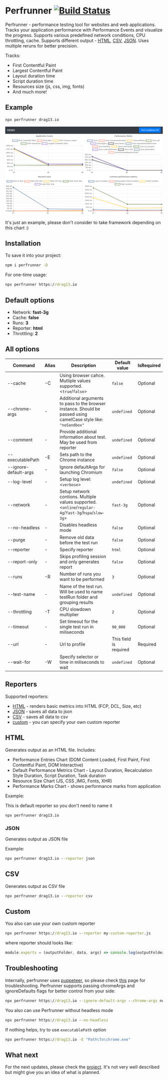 # Perfrunner [![Build Status](https://travis-ci.org/Drag13/perfrunner.svg?branch=master)](https://travis-ci.org/Drag13/perfrunner)

Perfrunner - performance testing tool for websites and web applications. Tracks your application performance with Performance Events and visualize the progress. Supports various predefined network conditions, CPU throttling, cache. Supports different output - [HTML](#html), [CSV](#csv), [JSON](#json). Uses multiple reruns for better precision.

Tracks:

-   First Contentful Paint
-   Largest Contentful Paint
-   Layout duration time
-   Script duration time
-   Resources size (js, css, img, fonts)
-   And much more!

## Example

```cmd
npx perfrunner drag13.io
```

![default-html-reporter-example-angular-react-vue](https://raw.githubusercontent.com/Drag13/perfrunner/master/packages/perfrunner-cli/docs/default-html-reporter-example-angular-react-vue.PNG)

It's just an example, please don't consider to take framework depending on this chart :)

## Installation

To save it into your project:

```cmd
npm i perfrunner -D
```

For one-time usage:

```cmd
npx perfrunner https://drag13.io
```

## Default options

-   Network: **fast-3g**
-   Cache: **false**
-   Runs: **3**
-   Reporter: **html**
-   Throttling: **2**

## All options

| Command               | Alias | Description                                                                                                      | Default value          | IsRequired |
| --------------------- | ----- | ---------------------------------------------------------------------------------------------------------------- | ---------------------- | ---------- |
| --cache               | -C    | Using browser cahce. Mutliple values supported. <`true`/`false`>                                                 | `false`                | Optional   |
| --chrome-args         | -     | Additional arguments to pass to the browser instance. Should be passed using camelCase style like: `"noSandbox"` | `undefined`            | Optional   |
| --comment             | -     | Provide additional information about test. May be used from reporter                                             | `undefined`            | Optional   |
| --executablePath      | -E    | Sets path to the Chrome instance                                                                                 | `undefined`            | Optional   |
| --ignore-default-args | -     | Ignore defaultArgs for launching Chromium                                                                        | `false`                | Optional   |
| --log-level           | -     | Setup log level: <`verbose`>                                                                                     | `undefined`            | Optional   |
| --network             | -     | Setup network contions. Multiple values supported. <`online`/`regular-4g`/`fast-3g`/`hspa`/`slow-3g`>            | `fast-3g`              | Optional   |
| --no-headless         | -     | Disables headless mode                                                                                           | `false`                | Optional   |
| --purge               | -     | Remove old data before the test run                                                                              | `false`                | Optional   |
| --reporter            | -     | Specify reporter                                                                                                 | `html`                 | Optional   |
| --report-only         | -     | Skips profiling session and only generates report                                                                | `false`                | Optional   |
| --runs                | -R    | Number of runs you want to be performed                                                                          | `3`                    | Optional   |
| --test-name           | -     | Name of the test run. Will be used to name testRun folder and grouping results                                   | `undefined`            | Optional   |
| --throttling          | -T    | CPU slowdown multiplier                                                                                          | `2`                    | Optional   |
| --timeout             | -     | Set timeout for the single test run in miliseconds                                                               | `90_000`               | Optional   |
| --url                 | -     | Url to profile                                                                                                   | This field is required | Required   |
| --wait-for            | -W    | Specify selector or time in miliseconds to wait                                                                  | `undefined`            | Optional   |

## Reporters

Supported reporters:

-   [HTML](#html) - renders basic metrics into HTML (FCP, DCL, Size, etc)
-   [JSON](#json) - saves all data to json
-   [CSV](#csv) - saves all data to csv
-   [custom](#custom) - you can specify your own custom reporter

## HTML

Generates output as an HTML file. Includes:

-   Performance Entries Chart (DOM Content Loaded, First Paint, First Contentful Paint, DOM Interactive)
-   Default Performance Metrics Chart - Layout Duration, Recalculation Style Duration, Script Duration, Task duration
-   Resource Size Chart (JS, CSS ,IMG, Fonts, XHR)
-   Performance Marks Chart - shows performance marks from application

Example:

This is default reporter so you don't need to name it

```cmd
npx perfrunner drag13.io
```

### JSON

Generates output as JSON file

Example:

```cmd
npx perfrunner drag13.io --reporter json
```

## CSV

Generates output as CSV file

```cmd
npx perfrunner drag13.io --reporter csv
```

## Custom

You also can use your own custom reporter

```cmd
npx perfrunner https://drag13.io --reporter my-custom-reporter.js
```

where reporter should looks like:

```js
module.exports = (outputFolder, data, args) => console.log(outputFolder, JSON.stringify(data), args);
```

## Troubleshooting

Internally, perfrunner uses [puppeteer](https://github.com/puppeteer/puppeteer), so please check [this](https://github.com/puppeteer/puppeteer/blob/master/docs/troubleshooting.md) page for troubleshooting.
Perfrunner supports passing chromeArgs and ignoreDefaults flags for better control from your side:

```cmd
npx perfrunner https://drag13.io --ignore-default-args --chrome-args noSandbox
```

You also can use Perfrunner without headless mode

```cmd
npx perfrunner https://drag13.io --no-headless
```

If nothing helps, try to use `executablePath` option

```cmd
npx perfrunner https://drag13.io -E "Path\To\chrome.exe"
```

## What next

For the next updates, please check the [project](https://github.com/Drag13/perfrunner/projects/1). It's not very well described but might give you an idea of what is planned.
